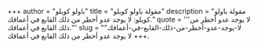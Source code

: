 +++
author = "باولو كويلو"
title = "مقولة باولو كويلو"
description = "مقولة باولو كويلو: لا يوجد عدو أخطر من ذلك القابع في أعماقك."
quote = '''لا يوجد عدو أخطر من ذلك القابع في أعماقك.'''
slug = "لا-يوجد-عدو-أخطر-من-ذلك-القابع-في-أعماقك"
+++
لا يوجد عدو أخطر من ذلك القابع في أعماقك.
